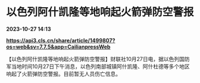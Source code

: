 # 以色列阿什凯隆等地响起火箭弹防空警报

**2023-10-27 14:13**

**https://api3.cls.cn/share/article/1499807?os=web&sv=7.7.5&app=CailianpressWeb**

【以色列阿什凯隆等地响起火箭弹防空警报】财联社10月27日电，据以色列国防军当地时间10月27日下午消息，以色列南部城镇阿什凯隆、阿什杜德等多个地区响起了火箭弹防空警报。目前暂无人员伤亡信息。
